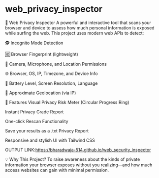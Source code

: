 # web_privacy_inspector

🔐 Web Privacy Inspector
A powerful and interactive tool that scans your browser and device to assess how much personal information is exposed while surfing the web. This project uses modern web APIs to detect:

🕵️ Incognito Mode Detection

🆔 Browser Fingerprint (lightweight)

🎥 Camera, Microphone, and Location Permissions

🌐 Browser, OS, IP, Timezone, and Device Info

🔋 Battery Level, Screen Resolution, Language

📍 Approximate Geolocation (via IP)

🚦 Features
Visual Privacy Risk Meter (Circular Progress Ring)

Instant Privacy Grade Report

One-click Rescan Functionality

Save your results as a .txt Privacy Report

Responsive and stylish UI with Tailwind CSS

OUTPUT LINK:https://bharadwaja-514.github.io/web_security_inspector

💡 Why This Project?
To raise awareness about the kinds of private information your browser exposes without you realizing—and how much access websites can gain with minimal permission.
